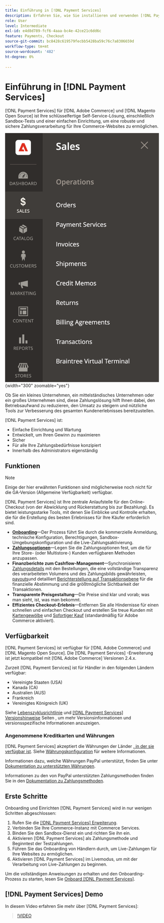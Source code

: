 ```yaml
---
title: Einführung in [!DNL Payment Services]
description: Erfahren Sie, wie Sie installieren und verwenden [!DNL Payment Services] als schlüsselfertige, robuste und sichere Zahlungsverarbeitungslösung für Ihre [!DNL Adobe Commerce] und [!DNL Magento Open Source] Websites.
role: User
level: Intermediate
exl-id: e4d8d789-fcf6-4aaa-bc4e-42ce21c6dd6c
feature: Payments, Checkout
source-git-commit: bc8428c619579fecbb5428ba59c76c7a8306659d
workflow-type: tm+mt
source-wordcount: '482'
ht-degree: 0%

---
```


# Einführung in [!DNL Payment Services]

[!DNL Payment Services] für [!DNL Adobe Commerce] und [!DNL Magento Open Source] ist Ihre schlüsselfertige Self-Service-Lösung, einschließlich Sandbox-Tests und einer einfachen Einrichtung, um eine robuste und sichere Zahlungsverarbeitung für Ihre Commerce-Websites zu ermöglichen.

![[!DNL Payment Services] Admin-Ansicht der Erweiterung](assets/admin-view.png){width="300" zoomable="yes"}

Ob Sie ein kleines Unternehmen, ein mittelständisches Unternehmen oder ein großes Unternehmen sind, diese Zahlungslösung hilft Ihnen dabei, den Betriebsaufwand zu reduzieren, den Umsatz zu steigern und nützliche Tools zur Verbesserung des gesamten Kundenerlebnisses bereitzustellen.

[!DNL Payment Services] ist:

* Einfache Einrichtung und Wartung
* Entwickelt, um Ihren Gewinn zu maximieren
* Sicher
* Für alle Ihre Zahlungsbedürfnisse konzipiert
* Innerhalb des Administrators eigenständig

## Funktionen

>[!NOTE]
>
>Einige der hier erwähnten Funktionen sind möglicherweise noch nicht für die GA-Version (Allgemeine Verfügbarkeit) verfügbar.

[!DNL Payment Services] ist Ihre zentrale Anlaufstelle für den Online-Checkout (von der Abwicklung und Rückerstattung bis zur Bezahlung). Es bietet leistungsstarke Tools, mit denen Sie Einblicke und Kontrolle erhalten, die für die Erstellung des besten Erlebnisses für Ihre Käufer erforderlich sind.

* [**Onboarding**](onboard.md)—Der Prozess führt Sie durch die kommerzielle Anmeldung, technische Konfiguration, Berechtigungen, Sandbox-Umgebungskonfiguration und die Live-Zahlungsaktivierung.
* [**Zahlungsoptionen**](payments-options.md)—Legen Sie die Zahlungsoptionen fest, um die für Ihre Store- (oder Multistore-) Kunden verfügbaren Methoden anzupassen.
* **Finanzberichte zum Cashflow-Management**—Synchronisieren [Zahlungsdetails](order-payment-status.md) mit den Bestellungen, die eine vollständige Transparenz des verarbeiteten Volumens und des Zahlungsbilds gewährleisten, [payouts](payouts.md)und detailliert [Berichterstellung auf Transaktionsebene](transactions.md) für die finanzielle Abstimmung und die größtmögliche Sichtbarkeit der Transaktionen.
* **Transparente Preisgestaltung**—Die Preise sind klar und vorab; was man sieht, ist, was man bekommt.
* **Effizientes Checkout-Erlebnis**—Entfernen Sie alle Hindernisse für einen schnellen und einfachen Checkout und erstellen Sie treue Kunden mit [Kartengewölbe](https://experienceleague-review.com/docs/commerce-merchant-services/payment-services/payments-checkout/vaulting.html) und [Sofortiger Kauf](https://experienceleague.adobe.com/docs/commerce-admin/stores-sales/point-of-purchase/checkout-instant-purchase.html) (standardmäßig für Adobe Commerce aktiviert).

## Verfügbarkeit

[!DNL Payment Services] ist verfügbar für [!DNL Adobe Commerce] und [!DNL Magento Open Source]. Die [!DNL Payment Services] -Erweiterung ist jetzt kompatibel mit [!DNL Adobe Commerce] Versionen 2.4.x.

Zurzeit [!DNL Payment Services] ist für Händler in den folgenden Ländern verfügbar:

* Vereinigte Staaten (USA)
* Kanada (CA)
* Australien (AUS)
* Frankreich
* Vereinigtes Königreich (UK)

Siehe [Lebenszyklusrichtlinie](https://experienceleague.adobe.com/docs/commerce-operations/release/planning/lifecycle-policy.html) und [[!DNL Payment Services] Versionshinweise](release-notes.md) Seiten , um mehr Versionsinformationen und versionsspezifische Informationen anzuzeigen.

### Angenommene Kreditkarten und Währungen

[!DNL Payment Services] akzeptiert die Währungen der Länder [, in der sie verfügbar ist](#availability). Siehe [Währungskonfiguration](https://experienceleague.adobe.com/docs/commerce-admin/stores-sales/site-store/currency/currency-configuration.html) für weitere Informationen.

Informationen dazu, welche Währungen PayPal unterstützt, finden Sie unter [Dokumentation zu unterstützten Währungen](https://developer.paypal.com/docs/reports/reference/paypal-supported-currencies/).

Informationen zu den von PayPal unterstützten Zahlungsmethoden finden Sie in den [Dokumentation zu Zahlungsmethoden](https://developer.paypal.com/docs/checkout/payment-methods/).

## Erste Schritte

Onboarding und Einrichten [!DNL Payment Services] wird in nur wenigen Schritten abgeschlossen:

1. Rufen Sie die [[!DNL Payment Services] Erweiterung](install.md).
1. Verbinden Sie Ihre Commerce-Instanz mit Commerce Services.
1. Binden Sie den Sandbox-Dienst ein und richten Sie ihn ein.
1. Aktivieren [!DNL Payment Services] als Zahlungsmethode und Beginntest der Testzahlungen.
1. Führen Sie das Onboarding von Händlern durch, um Live-Zahlungen für Ihre Websites zu ermöglichen.
1. Aktivieren [!DNL Payment Services] im Livemodus, um mit der Verarbeitung von Live-Zahlungen zu beginnen.

Um die vollständigen Anweisungen zu erhalten und den Onboarding-Prozess zu starten, lesen Sie [Onboard [!DNL Payment Services]](onboard.md).

## [!DNL Payment Services] Demo

In diesem Video erfahren Sie mehr über [!DNL Payment Services]:

>[!VIDEO](https://video.tv.adobe.com/v/343990?quality=12)
